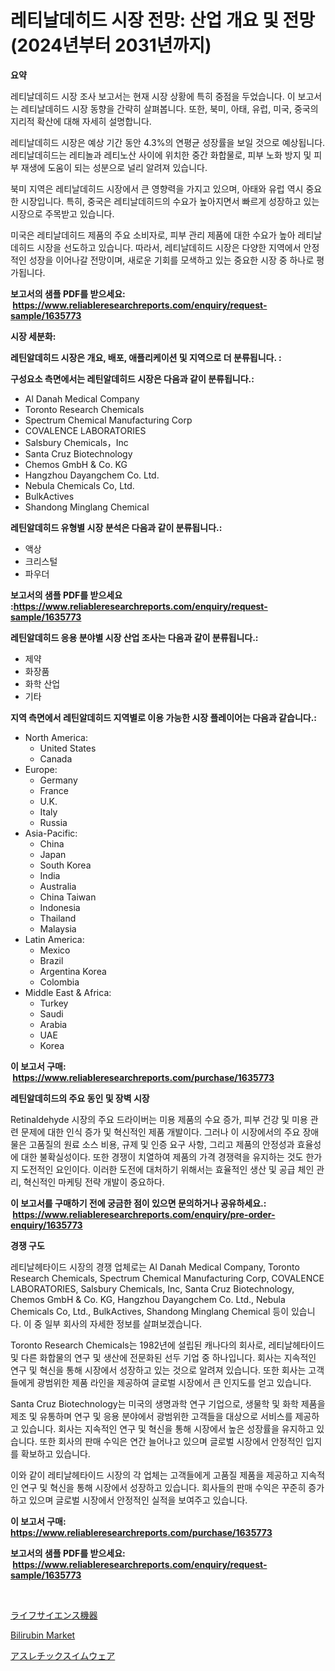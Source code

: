 <p><h1>레티날데히드 시장 전망: 산업 개요 및 전망 (2024년부터 2031년까지)</h1></p><p><strong>요약</strong></p>
<p><p>레티날데히드 시장 조사 보고서는 현재 시장 상황에 특히 중점을 두었습니다. 이 보고서는 레티날데히드 시장 동향을 간략히 살펴봅니다. 또한, 북미, 아태, 유럽, 미국, 중국의 지리적 확산에 대해 자세히 설명합니다.</p><p>레티날데히드 시장은 예상 기간 동안 4.3%의 연평균 성장률을 보일 것으로 예상됩니다. 레티날데히드는 레티놀과 레티노산 사이에 위치한 중간 화합물로, 피부 노화 방지 및 피부 재생에 도움이 되는 성분으로 널리 알려져 있습니다.</p><p>북미 지역은 레티날데히드 시장에서 큰 영향력을 가지고 있으며, 아태와 유럽 역시 중요한 시장입니다. 특히, 중국은 레티날데히드의 수요가 높아지면서 빠르게 성장하고 있는 시장으로 주목받고 있습니다.</p><p>미국은 레티날데히드 제품의 주요 소비자로, 피부 관리 제품에 대한 수요가 높아 레티날데히드 시장을 선도하고 있습니다. 따라서, 레티날데히드 시장은 다양한 지역에서 안정적인 성장을 이어나갈 전망이며, 새로운 기회를 모색하고 있는 중요한 시장 중 하나로 평가됩니다.</p></p>
<p><strong>보고서의 샘플 PDF를 받으세요: &nbsp;<a href="https://www.reliableresearchreports.com/enquiry/request-sample/1635773">https://www.reliableresearchreports.com/enquiry/request-sample/1635773</a></strong></p>
<p><strong>시장 세분화:</strong></p>
<p><strong> 레틴알데히드 시장은 개요, 배포, 애플리케이션 및 지역으로 더 분류됩니다. :</strong></p>
<p><strong>구성요소 측면에서는 레틴알데히드 시장은 다음과 같이 분류됩니다.:</strong></p>
<p><ul><li>Al Danah Medical Company</li><li>Toronto Research Chemicals</li><li>Spectrum Chemical Manufacturing Corp</li><li>COVALENCE LABORATORIES</li><li>Salsbury Chemicals，Inc</li><li>Santa Cruz Biotechnology</li><li>Chemos GmbH & Co. KG</li><li>Hangzhou Dayangchem Co. Ltd.</li><li>Nebula Chemicals Co, Ltd.</li><li>BulkActives</li><li>Shandong Minglang Chemical</li></ul></p>
<p><strong> 레틴알데히드 유형별 시장 분석은 다음과 같이 분류됩니다.:</strong></p>
<p><ul><li>액상</li><li>크리스털</li><li>파우더</li></ul></p>
<p><strong>보고서의 샘플 PDF를 받으세요 :<a href="https://www.reliableresearchreports.com/enquiry/request-sample/1635773">https://www.reliableresearchreports.com/enquiry/request-sample/1635773</a></strong></p>
<p><strong> 레틴알데히드 응용 분야별 시장 산업 조사는 다음과 같이 분류됩니다.:</strong></p>
<p><ul><li>제약</li><li>화장품</li><li>화학 산업</li><li>기타</li></ul></p>
<p><strong>지역 측면에서 레틴알데히드 지역별로 이용 가능한 시장 플레이어는 다음과 같습니다.:</strong></p>
<p><ul>
    <li>
        North America:
        <ul>
            <li>United States</li>
            <li>Canada</li>
        </ul>
    </li>
    <li>
        Europe:
        <ul>
            <li>Germany</li>
            <li>France</li>
            <li>U.K.</li>
            <li>Italy</li>
            <li>Russia</li>
        </ul>
    </li>
    <li>
        Asia-Pacific:
        <ul>
            <li>China</li>
            <li>Japan</li>
            <li>South Korea</li>
            <li>India</li>
            <li>Australia</li>
            <li>China Taiwan</li>
            <li>Indonesia</li>
            <li>Thailand</li>
            <li>Malaysia</li>
        </ul>
    </li>
    <li>
        Latin America:
        <ul>
            <li>Mexico</li>
            <li>Brazil</li>
            <li>Argentina Korea</li>
            <li>Colombia</li>
        </ul>
    </li>
    <li>
        Middle East & Africa:
        <ul>
            <li>Turkey</li>
            <li>Saudi</li>
            <li>Arabia</li>
            <li>UAE</li>
            <li>Korea</li>
        </ul>
    </li>
    </ul></p>
<p><strong>이 보고서 구매: &nbsp;<a href="https://www.reliableresearchreports.com/purchase/1635773">https://www.reliableresearchreports.com/purchase/1635773</a></strong></p>
<p><strong>레틴알데히드의 주요 동인 및 장벽 시장</strong></p>
<p><p>Retinaldehyde 시장의 주요 드라이버는 미용 제품의 수요 증가, 피부 건강 및 미용 관련 문제에 대한 인식 증가 및 혁신적인 제품 개발이다. 그러나 이 시장에서의 주요 장애물은 고품질의 원료 소스 비용, 규제 및 인증 요구 사항, 그리고 제품의 안정성과 효율성에 대한 불확실성이다. 또한 경쟁이 치열하여 제품의 가격 경쟁력을 유지하는 것도 한가지 도전적인 요인이다. 이러한 도전에 대처하기 위해서는 효율적인 생산 및 공급 체인 관리, 혁신적인 마케팅 전략 개발이 중요하다.</p></p>
<p><strong>이 보고서를 구매하기 전에 궁금한 점이 있으면 문의하거나 공유하세요.: &nbsp;<a href="https://www.reliableresearchreports.com/enquiry/pre-order-enquiry/1635773">https://www.reliableresearchreports.com/enquiry/pre-order-enquiry/1635773</a></strong></p>
<p><strong>경쟁 구도</strong></p>
<p><p>레티날헤타이드 시장의 경쟁 업체로는 Al Danah Medical Company, Toronto Research Chemicals, Spectrum Chemical Manufacturing Corp, COVALENCE LABORATORIES, Salsbury Chemicals, Inc, Santa Cruz Biotechnology, Chemos GmbH & Co. KG, Hangzhou Dayangchem Co. Ltd., Nebula Chemicals Co, Ltd., BulkActives, Shandong Minglang Chemical 등이 있습니다. 이 중 일부 회사의 자세한 정보를 살펴보겠습니다.</p><p>Toronto Research Chemicals는 1982년에 설립된 캐나다의 회사로, 레티날헤타이드 및 다른 화합물의 연구 및 생산에 전문화된 선두 기업 중 하나입니다. 회사는 지속적인 연구 및 혁신을 통해 시장에서 성장하고 있는 것으로 알려져 있습니다. 또한 회사는 고객들에게 광범위한 제품 라인을 제공하여 글로벌 시장에서 큰 인지도를 얻고 있습니다.</p><p>Santa Cruz Biotechnology는 미국의 생명과학 연구 기업으로, 생물학 및 화학 제품을 제조 및 유통하며 연구 및 응용 분야에서 광범위한 고객들을 대상으로 서비스를 제공하고 있습니다. 회사는 지속적인 연구 및 혁신을 통해 시장에서 높은 성장률을 유지하고 있습니다. 또한 회사의 판매 수익은 연간 늘어나고 있으며 글로벌 시장에서 안정적인 입지를 확보하고 있습니다.</p><p>이와 같이 레티날헤타이드 시장의 각 업체는 고객들에게 고품질 제품을 제공하고 지속적인 연구 및 혁신을 통해 시장에서 성장하고 있습니다. 회사들의 판매 수익은 꾸준히 증가하고 있으며 글로벌 시장에서 안정적인 실적을 보여주고 있습니다.</p></p>
<p><strong>이 보고서 구매: &nbsp; <a href="https://www.reliableresearchreports.com/purchase/1635773">https://www.reliableresearchreports.com/purchase/1635773</a></strong></p>
<p><strong>보고서의 샘플 PDF를 받으세요: &nbsp;<a href="https://www.reliableresearchreports.com/enquiry/request-sample/1635773">https://www.reliableresearchreports.com/enquiry/request-sample/1635773</a></strong><strong></strong></p>
<p>&nbsp;</p>
<p><p><a href="https://github.com/vlcostes/Market-Research-Report-List-1/blob/main/56457877960.md">ライフサイエンス機器</a></p><p><a href="https://carnation-joke-41f.notion.site/Bilirubin-Market-Share-Market-New-Trends-Analysis-Report-By-Type-By-Application-By-End-use-By-R-16800c4f4e6a4a3da5322a384fe3be24">Bilirubin Market</a></p><p><a href="https://github.com/EstaSprer20231/Market-Research-Report-List-1/blob/main/12221647961.md">アスレチックスイムウェア</a></p></p>